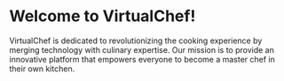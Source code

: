 # Welcome to VirtualChef!

VirtualChef is dedicated to revolutionizing the cooking experience by merging technology with culinary expertise. Our mission is to provide an innovative platform that empowers everyone to become a master chef in their own kitchen.

